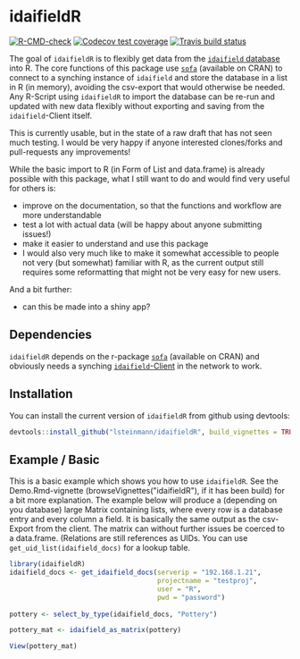 
# idaifieldR

<!-- badges: start -->
[![R-CMD-check](https://github.com/lsteinmann/idaifieldR/workflows/R-CMD-check/badge.svg)](https://github.com/lsteinmann/idaifieldR/actions)
[![Codecov test coverage](https://codecov.io/gh/lsteinmann/idaifieldR/branch/main/graph/badge.svg)](https://codecov.io/gh/lsteinmann/idaifieldR?branch=main)
[![Travis build status](https://travis-ci.com/lsteinmann/idaifieldR.svg?branch=main)](https://travis-ci.com/lsteinmann/idaifieldR)
<!-- badges: end -->

The goal of `idaifieldR` is to flexibly get data from the [`idaifield` database](https://github.com/dainst/idai-field) into R. The core functions of this package use [`sofa`](https://github.com/ropensci/sofa) (available on CRAN) to connect to a synching instance of `idaifield` and store the database in a list in R (in memory), avoiding the csv-export that would otherwise be needed. Any R-Script using `idaifieldR` to import the database can be re-run and updated with new data flexibly without exporting and saving from the `idaifield`-Client itself. 

This is currently usable, but in the state of a raw draft that has not seen much testing. I would be very happy if anyone interested clones/forks and pull-requests any improvements! 

While the basic import to R (in Form of List and data.frame) is already possible with this package, what I still want to do and would find very useful for others is: 
* improve on the documentation, so that the functions and workflow are more understandable
* test a lot with actual data (will be happy about anyone submitting issues!)
* make it easier to understand and use this package
* I would also very much like to make it somewhat accessible to people not very (but somewhat) familiar with R, as the current output still requires some reformatting that might not be very easy for new users.


And a bit further: 
* can this be made into a shiny app?

## Dependencies

`idaifieldR` depends on the r-package [`sofa`](https://github.com/ropensci/sofa) (available on CRAN) and obviously needs a synching [`idaifield`-Client](https://github.com/dainst/idai-field) in the network to work.

## Installation

You can install the current version of `idaifieldR` from github using devtools:

``` r
devtools::install_github("lsteinmann/idaifieldR", build_vignettes = TRUE)
```



## Example / Basic 

This is a basic example which shows you how to use `idaifieldR`. See the Demo.Rmd-vignette (browseVignettes("idaifieldR"), if it has been build) for a bit more explanation. The example below will produce a (depending on you database) large Matrix containing lists, where every row is a database entry and every column a field. It is basically the same output as the csv-Export from the client. The matrix can without further issues be coerced to a data.frame. (Relations are still references as UIDs. You can use `get_uid_list(idaifield_docs)` for a lookup table.

``` r
library(idaifieldR)
idaifield_docs <- get_idaifield_docs(serverip = "192.168.1.21",
                                     projectname = "testproj", 
                                     user = "R",
                                     pwd = "password")
                                     
pottery <- select_by_type(idaifield_docs, "Pottery")

pottery_mat <- idaifield_as_matrix(pottery)

View(pottery_mat)
```

